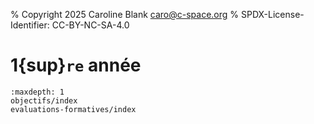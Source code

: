 % Copyright 2025 Caroline Blank <caro@c-space.org>
% SPDX-License-Identifier: CC-BY-NC-SA-4.0

# 1{sup}`re` année

```{toctree}
:maxdepth: 1
objectifs/index
evaluations-formatives/index
```
